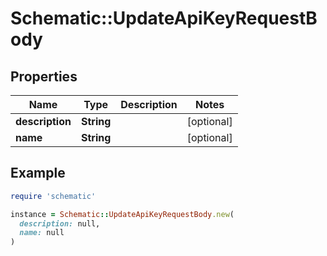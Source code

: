 # Schematic::UpdateApiKeyRequestBody

## Properties

| Name | Type | Description | Notes |
| ---- | ---- | ----------- | ----- |
| **description** | **String** |  | [optional] |
| **name** | **String** |  | [optional] |

## Example

```ruby
require 'schematic'

instance = Schematic::UpdateApiKeyRequestBody.new(
  description: null,
  name: null
)
```

